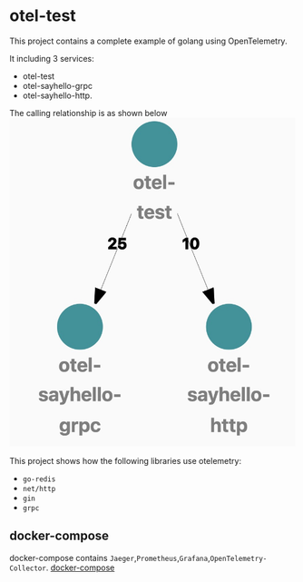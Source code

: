 # otel-test
This project contains a complete example of golang using OpenTelemetry. 

It including 3 services:
* otel-test 
* otel-sayhello-grpc
* otel-sayhello-http.


The calling relationship is as shown below
![call_map](./img/call_map.jpg)

This project shows how the following libraries use otelemetry:
* `go-redis`
* `net/http`
* `gin`
* `grpc`


## docker-compose
docker-compose contains `Jaeger`,`Prometheus`,`Grafana`,`OpenTelemetry-Collector`.
[docker-compose](https://github.com/vearne/otel-test/tree/master/docker-compose)
